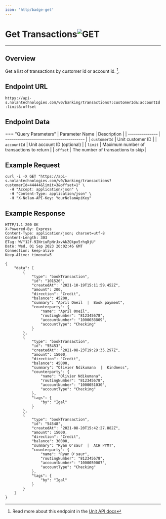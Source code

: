 ```yaml
---
icon: 'http/badge-get'
---
```


<h1 class=article-title>Get Transactions<img class="article-title-image" src="/assets/images/badge-get.svg" alt="GET"/></h1> 

---

## Overview
Get a list of transactions by customer id or account id. [^ 1].

## Endpoint URL
`https://api-s.nolantechnologies.com/v0/banking/transactions?:customerId&:accountId:limit&:offset`

## Endpoint Data
=== "Query Parameters"
    | Parameter Name  | Description                              |
    | --------------- | ---------------------------------------- |
    | `customerId`    | Unit customer ID                         |
    | `accountId`     | Unit account ID  (optional)              |
    | `limit`         | Maximum number of transactions to return |
    | `offset`        | The number of transactions to skip       |

## Example Request
```text
curl -i -X GET "https://api-s.nolantechnologies.com/v0/banking/transactions?customerId=44444&limit=3&offset=1" \
  -H "Accept: application/json" \
  -H "Content-Type: application/json" \
  -H "X-Nolan-API-Key: YourNolanApiKey"
```

## Example Response
```text
HTTP/1.1 200 OK
X-Powered-By: Express
Content-Type: application/json; charset=utf-8
Content-Length: 303
ETag: W/"12f-9INriuFpNrJxvAkZQkpx5rhqDjU"
Date: Wed, 01 Sep 2023 20:02:46 GMT
Connection: keep-alive
Keep-Alive: timeout=5

{
    "data": [
        {
            "type": "bookTransaction",
            "id": "101526",
            "createdAt": "2021-10-19T15:11:59.452Z",
            "amount": 200,
            "direction": "Credit",
            "balance": 45200,
            "summary": "April Oneil  |  Book payment",
            "counterparty": {
                "name": "April Oneil",
                "routingNumber": "812345678",
                "accountNumber": "1000038809",
                "accountType": "Checking"
            }
        },
        {
            "type": "bookTransaction",
            "id": "55453",
            "createdAt": "2021-08-23T19:29:35.297Z",
            "amount": 15000,
            "direction": "Credit",
            "balance": 45000,
            "summary": "Olivier Ndikumana  |  Kindness",
            "counterparty": {
                "name": "Olivier Ndikumana",
                "routingNumber": "812345678",
                "accountNumber": "1000051030",
                "accountType": "Checking"
            },
            "tags": {
                "by": "Igal"
            }
        },
        {
            "type": "bookTransaction",
            "id": "54548",
            "createdAt": "2021-08-20T15:42:27.882Z",
            "amount": 15000,
            "direction": "Credit",
            "balance": 30000,
            "summary": "Ryan O'saur  |  ACH PYMT",
            "counterparty": {
                "name": "Ryan O'saur",
                "routingNumber": "812345678",
                "accountNumber": "1000050007",
                "accountType": "Checking"
            },
            "tags": {
                "by": "Igal"
            }
        }
    ]
}
```

[^ 1]: Read more about this endpoint in the <a target="_blank" rel="noopener noreferrer" href="https://docs.unit.co/transactions#list-transactions">Unit API docs</a>